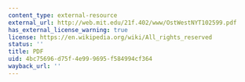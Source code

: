```yaml
---
content_type: external-resource
external_url: http://web.mit.edu/21f.402/www/OstWestNYT102599.pdf
has_external_license_warning: true
license: https://en.wikipedia.org/wiki/All_rights_reserved
status: ''
title: PDF
uid: 4bc75696-d75f-4e99-9695-f584994cf364
wayback_url: ''
---
```

